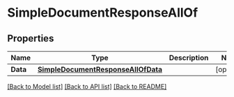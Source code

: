 # SimpleDocumentResponseAllOf

## Properties

Name | Type | Description | Notes
------------ | ------------- | ------------- | -------------
**Data** | [**SimpleDocumentResponseAllOfData**](SimpleDocumentResponse_allOf_data.md) |  | [optional] 

[[Back to Model list]](../README.md#documentation-for-models) [[Back to API list]](../README.md#documentation-for-api-endpoints) [[Back to README]](../README.md)


